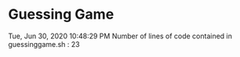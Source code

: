 # Guessing Game
Tue, Jun 30, 2020 10:48:29 PM
Number of lines of code contained in guessinggame.sh : 23
